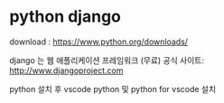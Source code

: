 # python django

download : https://www.python.org/downloads/

django 는 웹 애플리케이션 프레임워크 (무료)
공식 사이트: http://www.djangoproject.com

python 설치 후 vscode python 및  python for vscode 설치

